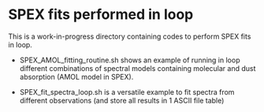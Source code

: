 # SPEX fits performed in loop

This is a work-in-progress directory containing codes to perform SPEX fits in loop.

- SPEX_AMOL_fitting_routine.sh shows an example of running in loop different combinations of spectral models containing molecular and dust absorption (AMOL model in SPEX).

- SPEX_fit_spectra_loop.sh is a versatile example to fit spectra from different observations (and store all results in 1 ASCII file table)
